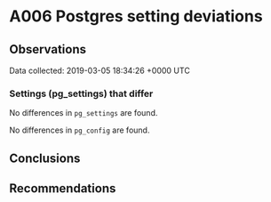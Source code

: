 # A006 Postgres setting deviations #

## Observations ##
Data collected: 2019-03-05 18:34:26 +0000 UTC  

### Settings (pg_settings) that differ ###

No differences in `pg_settings` are found.


No differences in `pg_config` are found.



## Conclusions ##


## Recommendations ##


